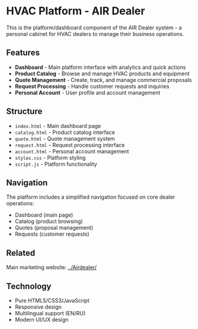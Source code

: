 # HVAC Platform - AIR Dealer

This is the platform/dashboard component of the AIR Dealer system - a personal cabinet for HVAC dealers to manage their business operations.

## Features

- **Dashboard** - Main platform interface with analytics and quick actions
- **Product Catalog** - Browse and manage HVAC products and equipment
- **Quote Management** - Create, track, and manage commercial proposals
- **Request Processing** - Handle customer requests and inquiries
- **Personal Account** - User profile and account management

## Structure

- `index.html` - Main dashboard page
- `catalog.html` - Product catalog interface
- `quote.html` - Quote management system
- `request.html` - Request processing interface
- `account.html` - Personal account management
- `styles.css` - Platform styling
- `script.js` - Platform functionality

## Navigation

The platform includes a simplified navigation focused on core dealer operations:
- Dashboard (main page)
- Catalog (product browsing)
- Quotes (proposal management)
- Requests (customer requests)

## Related

Main marketing website: [../Airdealer/](../Airdealer/)

## Technology

- Pure HTML5/CSS3/JavaScript
- Responsive design
- Multilingual support (EN/RU)
- Modern UI/UX design